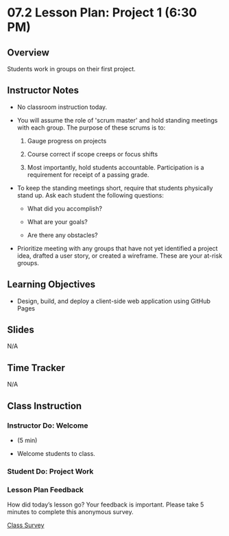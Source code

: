 # 07.2 Lesson Plan: Project 1 (6:30 PM)

## Overview

Students work in groups on their first project.

## Instructor Notes

- No classroom instruction today.

- You will assume the role of 'scrum master' and hold standing meetings with each group. The purpose of these scrums is to:

  1. Gauge progress on projects

  2. Course correct if scope creeps or focus shifts

  3. Most importantly, hold students accountable. Participation is a requirement for receipt of a passing grade.

- To keep the standing meetings short, require that students physically stand up. Ask each student the following questions:

  - What did you accomplish?

  - What are your goals?

  - Are there any obstacles?

- Prioritize meeting with any groups that have not yet identified a project idea, drafted a user story, or created a wireframe. These are your at-risk groups.

## Learning Objectives

- Design, build, and deploy a client-side web application using GitHub Pages

## Slides

N/A

## Time Tracker

N/A

## Class Instruction

### Instructor Do: Welcome

- (5 min)

* Welcome students to class.

### Student Do: Project Work

### Lesson Plan Feedback

How did today’s lesson go? Your feedback is important. Please take 5 minutes to complete this anonymous survey.

[Class Survey](https://forms.gle/nYLbt6NZUNJMJ1h38)
